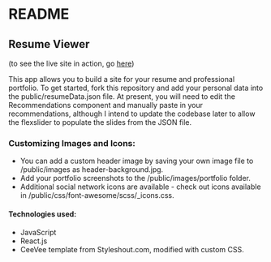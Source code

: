 # README

## Resume Viewer

(to see the live site in action, go [here](http://sarah-g-evans-resume-viewer.herokuapp.com/ "Resume Viewer"))

This app allows you to build a site for your resume and professional portfolio. To get started, fork this repository and add your personal data into the public/resumeData.json file. At present, you will need to edit the Recommendations component and manually paste in your recommendations, although I intend to update the codebase later to allow the flexslider to populate the slides from the JSON file. 

### Customizing Images and Icons:
* You can add a custom header image by saving your own image file to /public/images as header-background.jpg.
* Add your portfolio screenshots to the /public/images/portfolio folder. 
* Additional social network icons are available - check out icons available in /public/css/font-awesome/scss/_icons.css.

#### Technologies used: 

* JavaScript
* React.js
* CeeVee template from Styleshout.com, modified with custom CSS.



